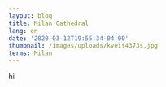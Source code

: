 ```yaml
---
layout: blog
title: Milan Cathedral
lang: en
date: '2020-03-12T19:55:34-04:00'
thumbnail: /images/uploads/kveit4373s.jpg
terms: Milan
---
```

hi
